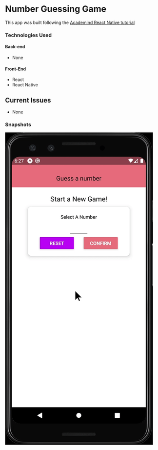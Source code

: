 # Number Guessing Game
This app was built following the [Academind React Native tutorial](https://www.youtube.com/watch?v=qSRrxpdMpVc)

### Technologies Used
#### Back-end
* None

#### Front-End
* React 
* React Native
 

## Current Issues
* None 

### Snapshots

![](game_demo.gif)